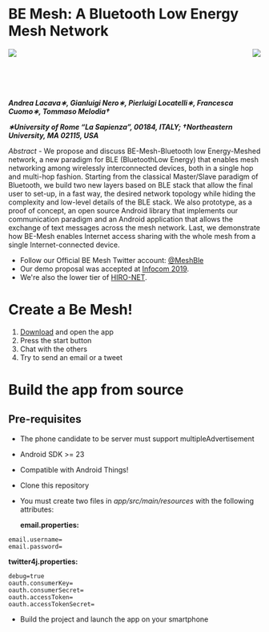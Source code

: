 
BE Mesh: A Bluetooth Low Energy Mesh Network
===================================

<img align="left" src="https://www.uniroma1.it/sites/default/files/images/logo/sapienza-big.png"/>
<img align="right" src="https://infocom2019.ieee-infocom.org/sites/infocom2019.ieee-infocom.org/files/ieee-infocom2.png"/>
<br/><br/><br/><br/><br/>



***Andrea Lacava∗, Gianluigi Nero∗, Pierluigi Locatelli∗, Francesca Cuomo∗, Tommaso Melodia†***

***∗University of Rome “La Sapienza”, 00184, ITALY; †Northeastern University, MA 02115, USA***

*Abstract* - We   propose   and   discuss BE-Mesh-Bluetooth low Energy-Meshed network,  a  new  paradigm  for  BLE  (BluetoothLow  Energy)  that  enables  mesh  networking  among  wirelessly interconnected   devices,   both   in   a   single   hop   and   multi-hop fashion.  Starting  from  the  classical  Master/Slave  paradigm  of Bluetooth,  we  build  two  new  layers  based  on  BLE  stack  that allow the final user to set-up, in a fast way, the desired network topology while hiding the complexity and low-level details of the BLE  stack.  We  also  prototype,  as  a  proof  of  concept,  an  open source  Android  library that  implements  our  communication paradigm  and  an  Android  application  that  allows  the  exchange of text messages across the mesh network. Last, we demonstrate how  BE-Mesh  enables  Internet  access  sharing  with  the  whole mesh  from  a  single  Internet-connected  device.

- Follow our Official BE Mesh Twitter account: [@MeshBle](https://twitter.com/MeshBle)
- Our demo proposal was accepted at [Infocom 2019](https://infocom2019.ieee-infocom.org/postersdemos).
- We're also the lower tier of [HIRO-NET](https://github.com/HIRO-NET-Emergency-Network/HIRO-NET).

# Create a Be Mesh!

1. [Download](https://play.google.com/store/apps/details?id=it.drone.mesh) and open the app
2. Press the start button
3. Chat with the others
4. Try to send an email or a tweet


# Build the app from source


## Pre-requisites

- The phone candidate to be server must support multipleAdvertisement
- Android SDK >= 23
- Compatible with Android Things!


- Clone this repository
- You must create two files in *app/src/main/resources* with the following attributes:

   **email.properties:**


```
email.username=
email.password=

```    
    
   **twitter4j.properties:**

```
debug=true
oauth.consumerKey=
oauth.consumerSecret=
oauth.accessToken=
oauth.accessTokenSecret=
```

- Build the project and launch the app on your smartphone 
